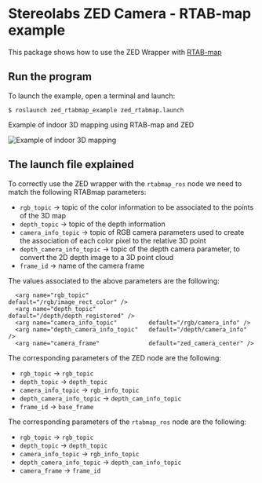 # Stereolabs ZED Camera - RTAB-map example

This package shows how to use the ZED Wrapper with [RTAB-map](http://introlab.github.io/rtabmap/)

## Run the program

To launch the example, open a terminal and launch:

    $ roslaunch zed_rtabmap_example zed_rtabmap.launch

Example of indoor 3D mapping using RTAB-map and ZED

![Example of indoor 3D mapping](images/rtab-map.png)

## The launch file explained

To correctly use the ZED wrapper with the `rtabmap_ros` node we need to match the following RTABmap parameters:

- `rgb_topic` -> topic of the color information to be associated to the points of the 3D map
- `depth_topic` -> topic of the depth information
- `camera_info_topic` -> topic of RGB camera parameters used to create the association of each color pixel to the relative 3D point
- `depth_camera_info_topic` -> topic of the depth camera parameter, to convert the 2D depth image to a 3D point cloud
- `frame_id` -> name of the camera frame

The values associated to the above parameters are the following:

```
  <arg name="rgb_topic"               	default="/rgb/image_rect_color" />
  <arg name="depth_topic"             	default="/depth/depth_registered" />
  <arg name="camera_info_topic"       	default="/rgb/camera_info" />
  <arg name="depth_camera_info_topic" 	default="/depth/camera_info" />
  <arg name="camera_frame"              default="zed_camera_center" />
```

The corresponding parameters of the ZED node are the following:

- `rgb_topic` -> `rgb_topic`
- `depth_topic` -> `depth_topic`
- `camera_info_topic` -> `rgb_info_topic`
- `depth_camera_info_topic` -> `depth_cam_info_topic`
- `frame_id` -> `base_frame`

The corresponding parameters of the `rtabmap_ros` node are the following:

- `rgb_topic` -> `rgb_topic`
- `depth_topic` -> `depth_topic`
- `camera_info_topic` -> `rgb_info_topic`
- `depth_camera_info_topic` -> `depth_cam_info_topic`
- `camera_frame` -> `frame_id`





